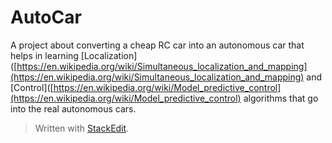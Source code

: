 # AutoCar
A project about converting a cheap RC car into an autonomous car that helps in learning [Localization]([https://en.wikipedia.org/wiki/Simultaneous_localization_and_mapping](https://en.wikipedia.org/wiki/Simultaneous_localization_and_mapping) and [Control]([https://en.wikipedia.org/wiki/Model_predictive_control](https://en.wikipedia.org/wiki/Model_predictive_control) algorithms that go into the real autonomous cars. 

> Written with [StackEdit](https://stackedit.io/).
<!--stackedit_data:
eyJoaXN0b3J5IjpbLTE3NzI1MDE5MThdfQ==
-->